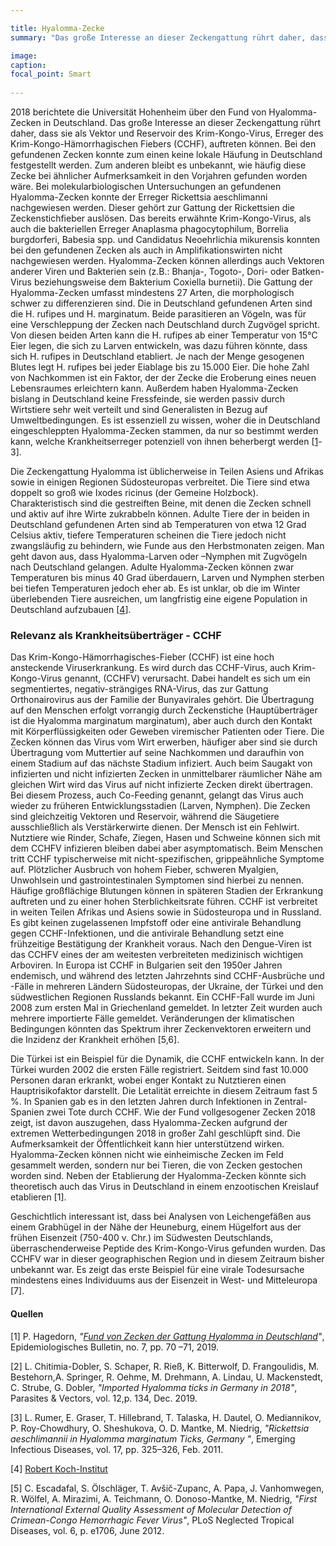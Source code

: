 ```yaml
---

title: Hyalomma-Zecke
summary: "Das große Interesse an dieser Zeckengattung rührt daher, dass sie als Vektor und Reservoir des Krim-Kongo-Virus, Erreger des Krim-Kongo-Hämorrhagischen Fiebers (CCHF), auftreten können."

image:
caption:
focal_point: Smart
 
---
```


2018 berichtete die Universität Hohenheim über den Fund von Hyalomma-Zecken in Deutschland. Das große Interesse an dieser Zeckengattung rührt daher, dass sie als Vektor und Reservoir des Krim-Kongo-Virus, Erreger des Krim-Kongo-Hämorrhagischen Fiebers (CCHF), auftreten können. Bei den gefundenen Zecken konnte zum einen keine lokale Häufung in Deutschland festgestellt werden. Zum anderen bleibt es unbekannt, wie häufig diese Zecke bei ähnlicher Aufmerksamkeit in den Vorjahren gefunden worden wäre. Bei molekularbiologischen Untersuchungen an gefundenen Hyalomma-Zecken konnte der Erreger Rickettsia aeschlimanni nachgewiesen werden. Dieser gehört zur Gattung der Rickettsien die Zeckenstichfieber auslösen. Das bereits erwähnte Krim-Kongo-Virus, als auch die bakteriellen Erreger Anaplasma phagocytophilum, Borrelia burgdorferi, Babesia spp. und Candidatus Neoehrlichia mikurensis konnten bei den gefundenen Zecken als auch in Amplifikationswirten nicht nachgewiesen werden. Hyalomma-Zecken können allerdings auch Vektoren anderer Viren und Bakterien sein (z.B.: Bhanja-, Togoto-, Dori- oder Batken-Virus beziehungsweise dem Bakterium Coxiella burnetii). Die Gattung der Hyalomma-Zecken umfasst mindestens 27 Arten, die morphologisch schwer zu differenzieren sind. Die in Deutschland gefundenen Arten sind die H. rufipes und H. marginatum. Beide parasitieren an Vögeln, was für eine Verschleppung der Zecken nach Deutschland durch Zugvögel spricht. Von diesen beiden Arten kann die H. rufipes ab einer Temperatur von 15°C Eier legen, die sich zu Larven entwickeln, was dazu führen könnte, dass sich H. rufipes in Deutschland etabliert. Je nach der Menge gesogenen Blutes legt H. rufipes bei jeder Eiablage bis zu 15.000 Eier. Die hohe Zahl von Nachkommen ist ein Faktor, der der Zecke die Eroberung eines neuen Lebensraumes erleichtern kann. Außerdem haben Hyalomma-Zecken bislang in Deutschland keine Fressfeinde, sie werden passiv durch Wirtstiere sehr weit verteilt und sind Generalisten in Bezug auf Umweltbedingungen. Es ist essenziell zu wissen, woher die in Deutschland eingeschleppten Hyalomma-Zecken stammen, da nur so bestimmt werden kann, welche Krankheitserreger potenziell von ihnen beherbergt werden [[1](https://www.rki.de/DE/Content/Infekt/EpidBull/Archiv/2019/Ausgaben/07_19.pdf?__blob=publicationFile)-3]. <br> 

Die Zeckengattung Hyalomma ist üblicherweise in Teilen Asiens und Afrikas sowie in einigen Regionen Südosteuropas verbreitet. Die Tiere sind etwa doppelt so groß wie Ixodes ricinus (der Gemeine Holzbock). Charakteristisch sind die gestreiften Beine, mit denen die Zecken schnell und aktiv auf ihre Wirte zukrabbeln können. Adulte Tiere der in beiden in Deutschland gefundenen Arten sind ab Temperaturen von etwa 12 Grad Celsius aktiv, tiefere Temperaturen scheinen die Tiere jedoch nicht zwangsläufig zu behindern, wie Funde aus den Herbstmonaten zeigen. Man geht davon aus, dass Hyalomma-Larven oder –Nymphen mit Zugvögeln nach Deutschland gelangen. Adulte Hyalomma-Zecken können zwar Temperaturen bis minus 40 Grad überdauern, Larven und Nymphen sterben bei tiefen Temperaturen jedoch eher ab. Es ist unklar, ob die im Winter überlebenden Tiere ausreichen, um langfristig eine eigene Population in Deutschland aufzubauen [[4](https://www.rki.de/SharedDocs/FAQ/FSME/Zecken/Zecken.html)].

### Relevanz als Krankheitsüberträger - CCHF 

Das Krim-Kongo-Hämorrhagisches-Fieber (CCHF) ist eine hoch ansteckende Viruserkrankung. Es wird durch das CCHF-Virus, auch Krim-Kongo-Virus genannt, (CCHFV) verursacht. Dabei handelt es sich um ein segmentiertes, negativ-strängiges RNA-Virus, das zur Gattung Orthonairovirus aus der Familie der Bunyavirales gehört. Die Übertragung auf den Menschen erfolgt vorrangig durch Zeckenstiche (Hauptüberträger ist die Hyalomma marginatum marginatum), aber auch durch den Kontakt mit Körperflüssigkeiten oder Geweben viremischer Patienten oder Tiere. Die Zecken können das Virus vom Wirt erwerben, häufiger aber sind sie durch Übertragung vom Muttertier auf seine Nachkommen und daraufhin von einem Stadium auf das nächste Stadium infiziert. Auch beim Saugakt von infizierten und nicht infizierten Zecken in unmittelbarer räumlicher Nähe am gleichen Wirt wird das Virus auf nicht infizierte Zecken direkt übertragen. Bei diesem Prozess, auch Co-Feeding genannt, gelangt das Virus auch wieder zu früheren Entwicklungsstadien (Larven, Nymphen). Die Zecken sind gleichzeitig Vektoren und Reservoir, während die Säugetiere ausschließlich als Verstärkerwirte dienen. Der Mensch ist ein Fehlwirt. Nutztiere wie Rinder, Schafe, Ziegen, Hasen und Schweine können sich mit dem CCHFV infizieren bleiben dabei aber asymptomatisch. Beim Menschen tritt CCHF typischerweise mit nicht-spezifischen, grippeähnliche Symptome auf. Plötzlicher Ausbruch von hohem Fieber, schweren Myalgien, Unwohlsein und gastrointestinalen Symptomen sind hierbei zu nennen. Häufige großflächige Blutungen können in späteren Stadien der Erkrankung auftreten und zu einer hohen Sterblichkeitsrate führen. CCHF ist verbreitet in weiten Teilen Afrikas und Asiens sowie in Südosteuropa und in Russland. Es gibt keinen zugelassenen Impfstoff oder eine antivirale Behandlung gegen CCHF-Infektionen, und die antivirale Behandlung setzt eine frühzeitige Bestätigung der Krankheit voraus. Nach den Dengue-Viren ist das CCHFV eines der am weitesten verbreiteten medizinisch wichtigen Arboviren. In Europa ist CCHF in Bulgarien seit den 1950er Jahren endemisch, und während des letzten Jahrzehnts sind CCHF-Ausbrüche und -Fälle in mehreren Ländern Südosteuropas, der Ukraine, der Türkei und den südwestlichen Regionen Russlands bekannt. Ein CCHF-Fall wurde im Juni 2008 zum ersten Mal in Griechenland gemeldet. In letzter Zeit wurden auch mehrere importierte Fälle gemeldet. Veränderungen der klimatischen Bedingungen könnten das Spektrum ihrer Zeckenvektoren erweitern und die Inzidenz der Krankheit erhöhen [5,6]. <br> 

Die Türkei ist ein Beispiel für die Dynamik, die CCHF entwickeln kann. In der Türkei wurden 2002 die ersten Fälle registriert. Seitdem sind fast 10.000 Personen daran erkrankt, wobei enger Kontakt zu Nutztieren einen Hauptrisikofaktor darstellt. Die Letalität erreichte in diesem Zeitraum fast 5 %. In Spanien gab es in den letzten Jahren durch Infektionen in Zentral-Spanien zwei Tote durch CCHF. Wie der Fund vollgesogener Zecken 2018 zeigt, ist davon auszugehen, dass Hyalomma-Zecken aufgrund der extremen Wetterbedingungen 2018 in großer Zahl geschlüpft sind. Die Aufmerksamkeit der Öffentlichkeit kann hier unterstützend wirken. Hyalomma-Zecken können nicht wie einheimische Zecken im Feld gesammelt werden, sondern nur bei Tieren, die von Zecken gestochen worden sind. Neben der Etablierung der Hyalomma-Zecken könnte sich theoretisch auch das Virus in Deutschland in einem enzootischen Kreislauf etablieren [1]. <br>

Geschichtlich interessant ist, dass bei Analysen von Leichengefäßen aus einem Grabhügel in der Nähe der Heuneburg, einem Hügelfort aus der frühen Eisenzeit (750-400 v. Chr.) im Südwesten Deutschlands, überraschenderweise Peptide des Krim-Kongo-Virus gefunden wurden. Das CCHFV war in dieser geographischen Region und in diesem Zeitraum bisher unbekannt war. Es zeigt das erste Beispiel für eine virale Todesursache mindestens eines Individuums aus der Eisenzeit in West- und Mitteleuropa [7].

#### Quellen

[1] P. Hagedorn, *"[Fund von Zecken der Gattung Hyalomma in Deutschland](https://www.rki.de/DE/Content/Infekt/EpidBull/Archiv/2019/Ausgaben/07_19.pdf?__blob=publicationFile)"*, Epidemiologisches Bulletin, no. 7, pp. 70 –71, 2019. <br> 

[2] L. Chitimia-Dobler, S. Schaper, R. Rieß, K. Bitterwolf, D. Frangoulidis, M. Bestehorn,A. Springer, R. Oehme, M. Drehmann, A. Lindau, U. Mackenstedt, C. Strube, G. Dobler, *"Imported Hyalomma ticks in Germany in 2018"*, Parasites & Vectors, vol. 12,p. 134, Dec. 2019.<br>

[3] L. Rumer, E. Graser, T. Hillebrand, T. Talaska, H. Dautel, O. Mediannikov, P. Roy-Chowdhury, O. Sheshukova, O. D. Mantke, M. Niedrig, *"Rickettsia aeschlimannii in Hyalomma marginatum Ticks, Germany "*, Emerging Infectious Diseases, vol. 17, pp. 325–326, Feb. 2011. <br>

[4] [Robert Koch-Institut](https://www.rki.de/SharedDocs/FAQ/FSME/Zecken/Zecken.html) <br>

[5] C. Escadafal, S. Ölschläger, T. Avšič-Zupanc, A. Papa, J. Vanhomwegen, R. Wölfel, A. Mirazimi, A. Teichmann, O. Donoso-Mantke, M. Niedrig, *"First International External Quality Assessment of Molecular Detection of Crimean-Congo Hemorrhagic Fever Virus"*, PLoS Neglected Tropical Diseases, vol. 6, p. e1706, June 2012.
